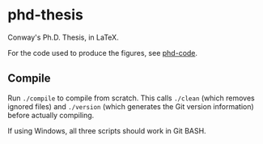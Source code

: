 # phd-thesis

Conway's Ph.D. Thesis, in LaTeX.

For the code used to produce the figures, see [phd-code].

[phd-code]: https://github.com/yawnoc/phd-code


## Compile

Run `./compile` to compile from scratch.
This calls `./clean` (which removes ignored files)
and `./version` (which generates the Git version information)
before actually compiling.

If using Windows, all three scripts should work in Git BASH.


<!--
$ sha256sum CONTINGENCY.txt 
921830e179739e5fcb066affb8c793272984ae541187b9b70491542bff5f82e3  CONTINGENCY.txt
-->
